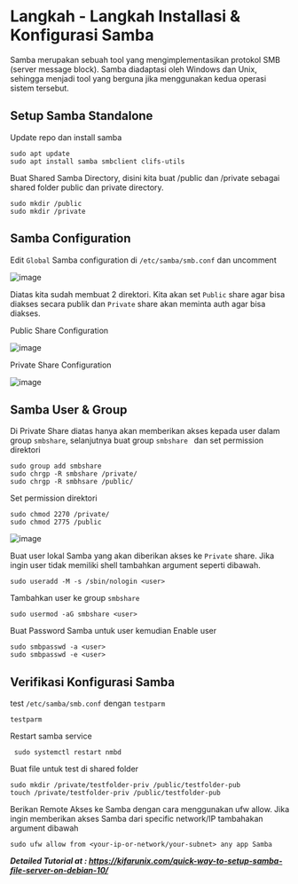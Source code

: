 # Langkah - Langkah Installasi & Konfigurasi Samba
Samba merupakan sebuah tool yang mengimplementasikan protokol SMB (server message block). Samba diadaptasi oleh Windows dan Unix, sehingga menjadi tool yang berguna jika menggunakan kedua operasi sistem tersebut.
## Setup Samba Standalone
   Update repo dan install samba

    sudo apt update
    sudo apt install samba smbclient clifs-utils

   Buat Shared Samba Directory, disini kita buat /public dan /private sebagai shared folder public dan private directory.

    sudo mkdir /public
    sudo mkdir /private

## Samba Configuration
   Edit `Global` Samba configuration di `/etc/samba/smb.conf` dan uncomment

   ![image](https://github.com/diotriandika/learn-networking/assets/109568349/6204bca0-10e2-460c-9dba-82c5e9fa428a)

   Diatas kita sudah membuat 2 direktori. Kita akan set `Public` share agar bisa diakses secara publik dan `Private` share akan meminta auth agar bisa diakses.
   
   Public Share Configuration
   
   ![image](https://github.com/diotriandika/learn-networking/assets/109568349/d55e4928-4e2e-4731-8e8e-700420674fed)

   Private Share Configuration

   ![image](https://github.com/diotriandika/learn-networking/assets/109568349/5d70ce16-d317-4114-aad1-3b78dbde361f)

## Samba User & Group
   Di Private Share diatas hanya akan memberikan akses kepada user dalam group `smbshare`, selanjutnya buat group `smbshare ` dan set permission direktori

    sudo group add smbshare
    sudo chrgp -R smbshare /private/
    sudo chrgp -R smbhsare /public/

   Set permission direktori

    sudo chmod 2270 /private/
    sudo chmod 2775 /public

   ![image](https://github.com/diotriandika/learn-networking/assets/109568349/f63040e5-ce77-4ae6-a4da-defbb4c876ae)

   Buat user lokal Samba yang akan diberikan akses ke `Private` share. Jika ingin user tidak memiliki shell tambahkan argument seperti dibawah.

    sudo useradd -M -s /sbin/nologin <user> 

   Tambahkan user ke group `smbshare`

    sudo usermod -aG smbshare <user>

   Buat Password Samba untuk user kemudian Enable user

    sudo smbpasswd -a <user>
    sudo smbpasswd -e <user>

## Verifikasi Konfigurasi Samba
   test `/etc/samba/smb.conf` dengan `testparm` 

    testparm

   Restart samba service

     sudo systemctl restart nmbd

  Buat file untuk test di shared folder

    sudo mkdir /private/testfolder-priv /public/testfolder-pub
    touch /private/testfolder-priv /public/testfolder-pub

  Berikan Remote Akses ke Samba dengan cara menggunakan ufw allow. Jika ingin memberikan akses Samba dari specific network/IP tambahakan argument dibawah

    sudo ufw allow from <your-ip-or-network/your-subnet> any app Samba

  _**Detailed Tutorial at : https://kifarunix.com/quick-way-to-setup-samba-file-server-on-debian-10/**_
